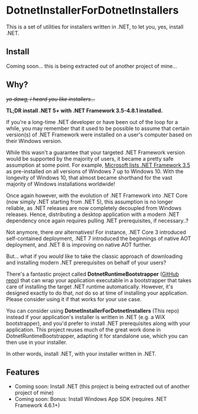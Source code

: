 # DotnetInstallerForDotnetInstallers

This is a set of utilities for installers written in .NET, to let you, yes, install .NET.

## Install

Coming soon... this is being extracted out of another project of mine...

## Why?

~~*yo dawg, i heard you like installers...*~~

**TL;DR install .NET 5+ with .NET Framework 3.5-4.8.1 installed.**

If you're a long-time .NET developer or have been out of the loop for a while, you may remember that it used to be possible to assume that certain version(s) of .NET Framework were installed on a user's computer based on their Windows version.

While this wasn't a guarantee that your targeted .NET Framework version would be supported by the majority of users, it became a pretty safe assumption at some point. For example, [Microsoft lists .NET Framework 3.5](https://learn.microsoft.com/en-us/dotnet/framework/migration-guide/versions-and-dependencies) as pre-installed on all versions of Windows 7 up to Windows 10. With the longevity of Windows 10, that almost became shorthand for the vast majority of Windows installations worldwide!

Once again however, with the evolution of .NET Framework into .NET Core (now simply .NET starting from .NET 5), this assumption is no longer reliable, as .NET releases are now completely decoupled from Windows releases. Hence, distributing a desktop application with a modern .NET dependency once again requires pulling .NET prerequisites, if necessary..?

Not anymore, there *are* alternatives! For instance, .NET Core 3 introduced self-contained deployment, .NET 7 introduced the beginnings of native AOT deployment, and .NET 8 is improving on native AOT further.

But... what if you *would* like to take the classic approach of downloading and installing modern .NET prerequisites on behalf of your users?

There's a fantastic project called **DotnetRuntimeBootstrapper** ([GitHub repo](https://github.com/Tyrrrz/DotnetRuntimeBootstrapper)) that can wrap your application executable in a bootstrapper that takes care of installing the target .NET runtime automatically. However, it's designed exactly to do that, *not* do so at time of installing your application. Please consider using it if that works for your use case.

You can consider using **DotnetInstallerForDotnetInstallers** (This repo) instead if your application's installer is written in .NET (e.g. a WiX bootstrapper), and you'd prefer to install .NET prerequisites along with your application. This project reuses much of the great work done in DotnetRuntimeBootstrapper, adapting it for standalone use, which you can then use in your installer.

In other words, install .NET, with your installer written in .NET.

## Features

- Coming soon: Install .NET (this project is being extracted out of another project of mine)
- Coming soon: Bonus: Install Windows App SDK (requires .NET Framework 4.6.1+)
